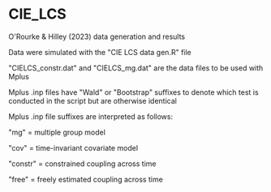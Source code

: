 # CIE_LCS
O'Rourke &amp; Hilley (2023) data generation and results

Data were simulated with the "CIE LCS data gen.R" file

"CIELCS_constr.dat" and "CIELCS_mg.dat" are the data files to be used with Mplus

Mplus .inp files have "Wald" or "Bootstrap" suffixes to denote which test is conducted in the script but are otherwise identical

Mplus .inp file suffixes are interpreted as follows:

"mg" = multiple group model

"cov" = time-invariant covariate model

"constr" = constrained coupling across time

"free" = freely estimated coupling across time
